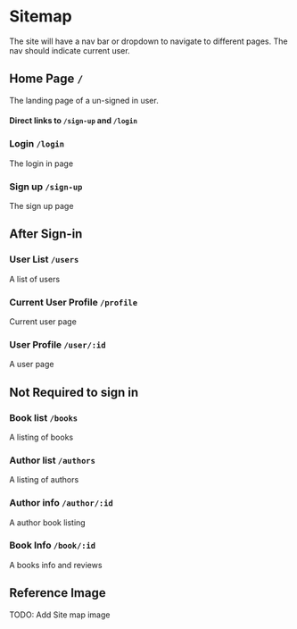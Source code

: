 # Sitemap

The site will have a nav bar or dropdown to navigate to different pages. The nav should indicate current user.

## Home Page `/`

The landing page of a un-signed in user.

#### Direct links to `/sign-up` and `/login`

### Login `/login`

The login in page

### Sign up `/sign-up`

The sign up page

## After Sign-in

### User List `/users`

A list of users

### Current User Profile `/profile`

Current user page

### User Profile `/user/:id`

A user page

## Not Required to sign in

### Book list `/books`

A listing of books

### Author list `/authors`

A listing of authors

### Author info `/author/:id`

A author book listing

### Book Info `/book/:id`

A books info and reviews

## Reference Image

TODO: Add Site map image